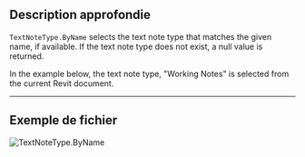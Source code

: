 ## Description approfondie
`TextNoteType.ByName` selects the text note type that matches the given name, if available. If the text note type does not exist, a null value is returned.

In the example below, the text note type, "Working Notes" is selected from the current Revit document.

___
## Exemple de fichier

![TextNoteType.ByName](./Revit.Elements.TextNoteType.ByName_img.jpg)
